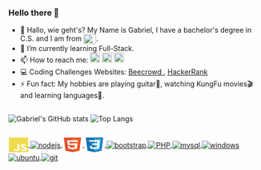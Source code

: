 ### Hello there 👋


- 👺 Hallo, wie geht's? My Name is Gabriel, I have a bachelor's degree in C.S. and I am from <img align="center" height="20" width="25" src="https://github.com/csmoore/country-flag-icons/blob/master/country-flags-4x3-png/br.png">.
- 🌱 I’m currently learning Full-Stack.
- 📫 How to reach me: <a href="mailto:gabriell.ribeiro@yahoo.com" target="_blank"><img src="https://www.nicepng.com/png/full/136-1368647_mailicon-transparent-background-white-email-png.png" target="_blank"  height ="20" width="20"></a> <a href="https://gahbr.github.io/Curriculum-vitae/" target="_blank"><img src="https://www.clipartmax.com/png/middle/316-3160442_cv-png-png-free-cv-icon.png" target="_blank"  height ="20" width="20"></a> <a href="https://www.linkedin.com/in/gabriellribeiro1/" target="_blank"><img src="https://cdn.jsdelivr.net/gh/devicons/devicon/icons/linkedin/linkedin-original.svg" target="_blank"  height ="20" width="20"></a> 
- 💻 Coding Challenges Websites: <a href="https://www.beecrowd.com.br/judge/pt/profile/596401">Beecrowd </a>, <a href="https://www.hackerrank.com/Gahbr">HackerRank </a>
- ⚡ Fun fact: My hobbies are playing guitar🎸, watching KungFu movies🎬 and learning languages📖.  


##
![Gabriel's GitHub stats](https://github-readme-stats.vercel.app/api?username=gahbr&show_icons=true&theme=dark) ![Top Langs](https://github-readme-stats.vercel.app/api/top-langs/?username=gahbr&theme=dark)


##
  <div>
<div style="display: inline_block">
  <a href= "#">
  <img align="center" alt="JS" height="30" width="40" src="https://raw.githubusercontent.com/devicons/devicon/master/icons/javascript/javascript-plain.svg">
  <img align="center" alt="nodejs" height="40" width="40" img src="https://cdn.jsdelivr.net/gh/devicons/devicon/icons/nodejs/nodejs-plain.svg" />  
  <img align="center" alt="HTML" height="30" width="40" src="https://raw.githubusercontent.com/devicons/devicon/master/icons/html5/html5-original.svg">
  <img align="center" alt="CSS" height="30" width="40" src="https://raw.githubusercontent.com/devicons/devicon/master/icons/css3/css3-original.svg">
  <img align="center" alt="bootstrap" height="40" width="40" img src= "https://cdn.jsdelivr.net/gh/devicons/devicon/icons/bootstrap/bootstrap-original.svg"/> 
  <img align="center" alt="PHP" height="40" width="40" img src="https://cdn.jsdelivr.net/gh/devicons/devicon/icons/php/php-plain.svg" />
  <img align="center" alt="mysql" height="40" width="40" img src="https://cdn.jsdelivr.net/gh/devicons/devicon/icons/mysql/mysql-original.svg" /> 
  <img align="center" alt="windows" height="40" width="40" img src="https://cdn.jsdelivr.net/gh/devicons/devicon/icons/windows8/windows8-original.svg" /> 
  <img align="center" alt="ubuntu" height="40" width="40" img src="https://cdn.jsdelivr.net/gh/devicons/devicon/icons/ubuntu/ubuntu-plain.svg" />
  <img align="center" alt="git" height="40" width="40" img src= "https://cdn.jsdelivr.net/gh/devicons/devicon/icons/git/git-original.svg" /> 
                                                                                                                                               
  </a>
</div>

